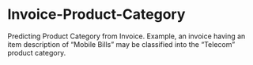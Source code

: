# Invoice-Product-Category
Predicting Product Category from Invoice. Example, an invoice having an item description of “Mobile Bills” may be classified into the “Telecom” product category.
